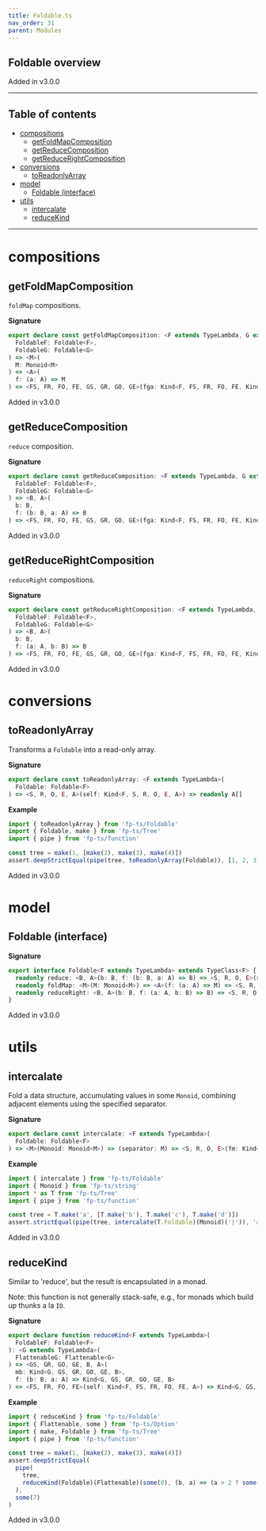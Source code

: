 ```yaml
---
title: Foldable.ts
nav_order: 31
parent: Modules
---
```


## Foldable overview

Added in v3.0.0

---

<h2 class="text-delta">Table of contents</h2>

- [compositions](#compositions)
  - [getFoldMapComposition](#getfoldmapcomposition)
  - [getReduceComposition](#getreducecomposition)
  - [getReduceRightComposition](#getreducerightcomposition)
- [conversions](#conversions)
  - [toReadonlyArray](#toreadonlyarray)
- [model](#model)
  - [Foldable (interface)](#foldable-interface)
- [utils](#utils)
  - [intercalate](#intercalate)
  - [reduceKind](#reducekind)

---

# compositions

## getFoldMapComposition

`foldMap` compositions.

**Signature**

```ts
export declare const getFoldMapComposition: <F extends TypeLambda, G extends TypeLambda>(
  FoldableF: Foldable<F>,
  FoldableG: Foldable<G>
) => <M>(
  M: Monoid<M>
) => <A>(
  f: (a: A) => M
) => <FS, FR, FO, FE, GS, GR, GO, GE>(fga: Kind<F, FS, FR, FO, FE, Kind<G, GS, GR, GO, GE, A>>) => M
```

Added in v3.0.0

## getReduceComposition

`reduce` composition.

**Signature**

```ts
export declare const getReduceComposition: <F extends TypeLambda, G extends TypeLambda>(
  FoldableF: Foldable<F>,
  FoldableG: Foldable<G>
) => <B, A>(
  b: B,
  f: (b: B, a: A) => B
) => <FS, FR, FO, FE, GS, GR, GO, GE>(fga: Kind<F, FS, FR, FO, FE, Kind<G, GS, GR, GO, GE, A>>) => B
```

Added in v3.0.0

## getReduceRightComposition

`reduceRight` compositions.

**Signature**

```ts
export declare const getReduceRightComposition: <F extends TypeLambda, G extends TypeLambda>(
  FoldableF: Foldable<F>,
  FoldableG: Foldable<G>
) => <B, A>(
  b: B,
  f: (a: A, b: B) => B
) => <FS, FR, FO, FE, GS, GR, GO, GE>(fga: Kind<F, FS, FR, FO, FE, Kind<G, GS, GR, GO, GE, A>>) => B
```

Added in v3.0.0

# conversions

## toReadonlyArray

Transforms a `Foldable` into a read-only array.

**Signature**

```ts
export declare const toReadonlyArray: <F extends TypeLambda>(
  Foldable: Foldable<F>
) => <S, R, O, E, A>(self: Kind<F, S, R, O, E, A>) => readonly A[]
```

**Example**

```ts
import { toReadonlyArray } from 'fp-ts/Foldable'
import { Foldable, make } from 'fp-ts/Tree'
import { pipe } from 'fp-ts/function'

const tree = make(1, [make(2), make(3), make(4)])
assert.deepStrictEqual(pipe(tree, toReadonlyArray(Foldable)), [1, 2, 3, 4])
```

Added in v3.0.0

# model

## Foldable (interface)

**Signature**

```ts
export interface Foldable<F extends TypeLambda> extends TypeClass<F> {
  readonly reduce: <B, A>(b: B, f: (b: B, a: A) => B) => <S, R, O, E>(self: Kind<F, S, R, O, E, A>) => B
  readonly foldMap: <M>(M: Monoid<M>) => <A>(f: (a: A) => M) => <S, R, O, E>(self: Kind<F, S, R, O, E, A>) => M
  readonly reduceRight: <B, A>(b: B, f: (a: A, b: B) => B) => <S, R, O, E>(self: Kind<F, S, R, O, E, A>) => B
}
```

Added in v3.0.0

# utils

## intercalate

Fold a data structure, accumulating values in some `Monoid`, combining adjacent elements
using the specified separator.

**Signature**

```ts
export declare const intercalate: <F extends TypeLambda>(
  Foldable: Foldable<F>
) => <M>(Monoid: Monoid<M>) => (separator: M) => <S, R, O, E>(fm: Kind<F, S, R, O, E, M>) => M
```

**Example**

```ts
import { intercalate } from 'fp-ts/Foldable'
import { Monoid } from 'fp-ts/string'
import * as T from 'fp-ts/Tree'
import { pipe } from 'fp-ts/function'

const tree = T.make('a', [T.make('b'), T.make('c'), T.make('d')])
assert.strictEqual(pipe(tree, intercalate(T.Foldable)(Monoid)('|')), 'a|b|c|d')
```

Added in v3.0.0

## reduceKind

Similar to 'reduce', but the result is encapsulated in a monad.

Note: this function is not generally stack-safe, e.g., for monads which build up thunks a la `IO`.

**Signature**

```ts
export declare function reduceKind<F extends TypeLambda>(
  FoldableF: Foldable<F>
): <G extends TypeLambda>(
  FlattenableG: Flattenable<G>
) => <GS, GR, GO, GE, B, A>(
  mb: Kind<G, GS, GR, GO, GE, B>,
  f: (b: B, a: A) => Kind<G, GS, GR, GO, GE, B>
) => <FS, FR, FO, FE>(self: Kind<F, FS, FR, FO, FE, A>) => Kind<G, GS, GR, GO, GE, B>
```

**Example**

```ts
import { reduceKind } from 'fp-ts/Foldable'
import { Flattenable, some } from 'fp-ts/Option'
import { make, Foldable } from 'fp-ts/Tree'
import { pipe } from 'fp-ts/function'

const tree = make(1, [make(2), make(3), make(4)])
assert.deepStrictEqual(
  pipe(
    tree,
    reduceKind(Foldable)(Flattenable)(some(0), (b, a) => (a > 2 ? some(b + a) : some(b)))
  ),
  some(7)
)
```

Added in v3.0.0
